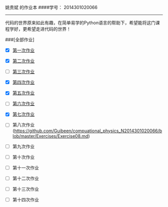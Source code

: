 姚贵斌 的作业本
####学号： 2014301020066


---
代码的世界原来如此有趣，在简单易学的Python语言的帮助下，希望能将这门课程学好，更希望走进代码的世界！

###[全部作业]

- [x] [第一次作业](https://github.com/Guibeen/compuational_physics_N2014301020066/blob/master/%E7%AC%AC%E4%B8%80%E6%AC%A1%E4%BD%9C%E4%B8%9A.md)

- [x] [第二次作业](https://github.com/Guibeen/compuational_physics_N2014301020066/blob/master/Exercises/Exercise02.md)

- [ ] [第三次作业](https://github.com/Guibeen/compuational_physics_N2014301020066/blob/master/Exercises/Exercise03.md)

- [x] [第四次作业](https://www.zybuluo.com/Guibeen/note/525729) 

- [x] [第五次作业](https://www.zybuluo.com/Guibeen/note/507130)

- [ ] [第六次作业](https://github.com/Guibeen/compuational_physics_N2014301020066/blob/master/Exercises/Exercise06.md)

- [x] [第七次作业](https://github.com/Guibeen/compuational_physics_N2014301020066/blob/master/Exercises/Exercise07.md)

- [ ] 第八次作业(https://github.com/Guibeen/compuational_physics_N2014301020066/blob/master/Exercises/Exercise08.md)

- [ ] 第九次作业

- [ ] 第十次作业

- [ ] 第十一次作业

- [ ] 第十二次作业

- [ ] 第十三次作业

- [ ] 第十四次作业
